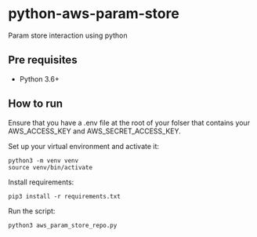 # python-aws-param-store
Param store interaction using python

## Pre requisites
- Python 3.6+

## How to run
Ensure that you have a .env file at the root of your folser that contains your AWS_ACCESS_KEY and AWS_SECRET_ACCESS_KEY.

Set up your virtual environment and activate it:
```
python3 -m venv venv
source venv/bin/activate
```

Install requirements:
```
pip3 install -r requirements.txt
```

Run the script:
```
python3 aws_param_store_repo.py
```
